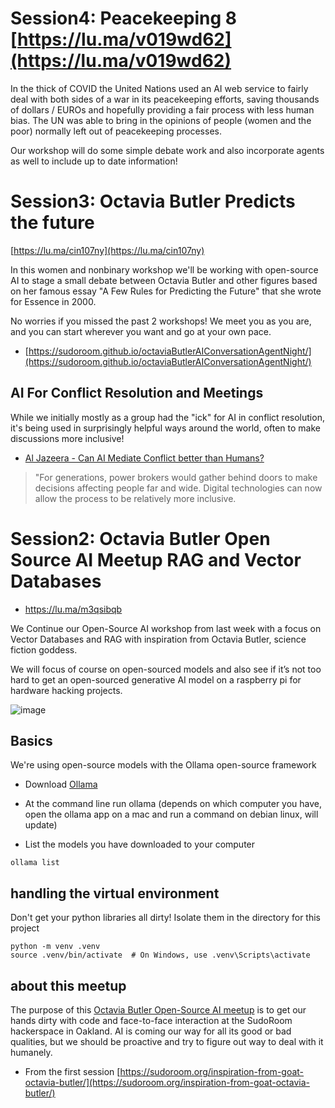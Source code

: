 # Session4: Peacekeeping 8 [https://lu.ma/v019wd62](https://lu.ma/v019wd62)

​In the thick of COVID the United Nations used an AI web service to fairly deal with both sides of a war in its peacekeeping efforts, saving thousands of dollars / EUROs and hopefully providing a fair process with less human bias. The UN was able to bring in the opinions of people (women and the poor) normally left out of peacekeeping processes.

Our workshop will do some simple debate work and also incorporate agents as well to include up to date information!

# Session3: Octavia Butler Predicts the future

[https://lu.ma/cin107ny](https://lu.ma/cin107ny)

In this women and nonbinary workshop we'll be working with open-source AI to stage a small debate between Octavia Butler and other figures based on her famous essay "A Few Rules for Predicting the Future" that she wrote for Essence in 2000.

​No worries if you missed the past 2 workshops! We meet you as you are, and you can start wherever you want and go at your own pace.

* [https://sudoroom.github.io/octaviaButlerAIConversationAgentNight/](https://sudoroom.github.io/octaviaButlerAIConversationAgentNight/)

## AI For Conflict Resolution and Meetings

While we initially mostly as a group had the "ick" for AI in conflict resolution, it's being used in surprisingly helpful ways around the world, often to make discussions more inclusive!

- [Al Jazeera - Can AI Mediate Conflict better than Humans?](https://www.aljazeera.com/news/2024/2/29/can-ai-mediate-conflict-better-than-humans)

> "For generations, power brokers would gather behind doors to make decisions affecting people far and wide. Digital technologies can now allow the process to be relatively more inclusive.

# Session2: Octavia Butler Open Source AI Meetup RAG and Vector Databases 

* https://lu.ma/m3qsibqb

We Continue our Open-Source AI workshop from last week with a focus on Vector Databases and RAG with inspiration from Octavia Butler, science fiction goddess.

​We will focus of course on open-sourced models and also see if it’s not too hard to get an open-sourced generative AI model on a raspberry pi for hardware hacking projects.

![image](session_01/images/Butler-Perret_BACK-ofbook-1.jpg)



## Basics

We're using open-source models with the Ollama open-source framework

- Download [Ollama](https://www.ollama.com)

- At the command line run ollama (depends on which computer you have, open the ollama app on a mac and run a command on debian linux, will update)

- List the models you have downloaded to your computer
```
ollama list

```

## handling the virtual environment
Don't get your python libraries all dirty! Isolate them in the directory for this project 

```
python -m venv .venv
source .venv/bin/activate  # On Windows, use .venv\Scripts\activate
```

## about this meetup

The purpose of this [Octavia Butler Open-Source AI meetup](https://sudoroom.org/inspiration-from-goat-octavia-butler/) is to get our hands dirty with code and face-to-face interaction at the SudoRoom hackerspace in Oakland. AI is coming our way for all its good or bad qualities, but we should be proactive and try to figure out way to deal with it humanely.


* From the first session [https://sudoroom.org/inspiration-from-goat-octavia-butler/](https://sudoroom.org/inspiration-from-goat-octavia-butler/)